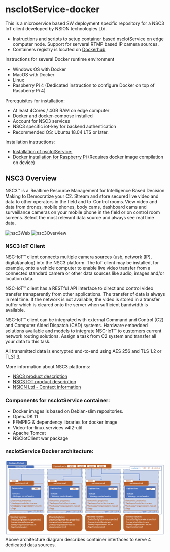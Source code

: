 # nscIotService-docker

This is a microservice based SW deployment specific repository for a NSC3 IoT client developed by NSION technologies Ltd.
- Instructions and scripts to setup container based nscIotService on edge computer node. Support for serveral RTMP based IP camera sources.
- Containers registry is located on [Dockerhub](https://hub.docker.com/repository/docker/nsiontech/nsciotservice) 

Instructions for several Docker runtime environment 
- Windows OS with Docker
- MacOS with Docker
- Linux 
- Raspberry Pi 4 (Dedicated instruction to configure Docker on top of Raspberry Pi 4)

Prerequisites for installation:
- At least 4Cores / 4GB RAM on edge computer
- Docker and docker-compose installed
- Account for NSC3 services
- NSC3 specific iot-key for backend authentication
- Recommended OS: Ubuntu 18.04 LTS or later.

Installation instructions:
- [Installation of nscIotService:](https://github.com/NSION/nscIotService-docker/blob/main/Installation-nscIotService.md)
- [Docker installation for Raspberry Pi](https://github.com/NSION/nscIotService-docker/blob/main/Installation-Raspberry-Pi.md) (Requires docker image compilation on device)


## NSC3 Overview

NSC3™ is a  Realtime Resource Management for Intelligence Based Decision Making to Democratize your C2. Stream and store secured live video and data to other operators in the field and to  Control rooms. View video and data from drones, mobile phones, body cams, dashboard cams and surveillance cameras on your mobile phone in the field or on control room screens. Select the most relevant data source and always see real time data.   

![nsc3Web](https://www.nsiontec.com/wp-content/uploads/2020/08/WebApp_image-768x612.png)
![nsc3Overview](https://www.nsiontec.com/wp-content/uploads/2020/08/NSC3Overwiev-scaled-1-768x543.jpg)

### NSC3 IoT Client

NSC-IoT™ client connects multiple camera sources (usb, network
(IP), digital/analog) into the NSC3 platform. The IoT client may be
installed, for example, onto a vehicle computer to enable live video
transfer from a connected standard camera or other data sources
like audio, images and/or location data.

NSC-IoT™ client has a RESTful API interface to direct and control
video transfer transparently from other applications. The transfer of
data is always in real time. If the network is not available, the video
is stored in a transfer buffer which is cleared onto the server when
sufficient bandwidth is available.  

NSC-IoT™ client can be integrated with external Command
and Control (C2) and Computer Aided Dispatch (CAD)
systems. Hardware embedded solutions available and models to
integrate NSC-IoT™ to customers current network routing solutions.
Assign a task from C2 system and transfer all your data to this
task. 

All transmitted data is encrypted end-to-end using AES 256
and TLS 1.2 or TLS1.3.

More information about NSC3 platforms:
- [NSC3 product description](https://www.nsiontec.com/platform/)
- [NSC3 IOT product description](https://www.nsiontec.com/wp-content/uploads/2020/09/ProductSheets_IoT.pdf)
- [NSION Ltd - Contact information](https://www.nsiontec.com/company/contact/)

### Components for nscIotService container:
- Docker images is based on Debian-slim repositories.
- OpenJDK 11
- FFMPEG & dependency libraries for docker image
- Video-for-linux services v4l2-util
- Apache Tomcat
- NSCIotClient war package

### nscIotService Docker architecture:
![nscIotService Docker architecture](https://github.com/NSION/nscIotService-docker/blob/main/pictures/nscIotService-docker.png)
Above architecture diagram describes container interfaces to serve 4 dedicated data sources. 
